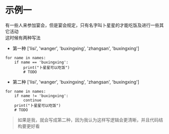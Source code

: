 # 示例一
有一些人来参加宴会，但是宴会规定，只有名字叫卜星星的才能吃饭及进行一些其它活动  
这时候有两种写法  
* 第一种
['lisi', 'wanger', 'buxingxing', 'zhangsan', 'buxingxing']
```
for name in names:
    if name == 'buxingxing':
        print("卜星星可以吃饭")
        # TODO
```

* 第二种
['lisi', 'wanger', 'buxingxing', 'zhangsan', 'buxingxing']
```
for name in names:
    if name != 'buxingxing':
        continue
    print("卜星星可以吃饭")
    # TODO
```
> 如果是我，就会写成第二种，因为我认为这样写逻辑会更清晰，并且代码结构要更好看  
